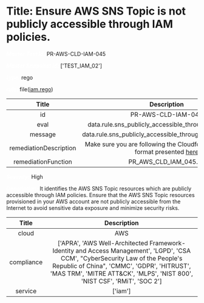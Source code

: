 



# Title: Ensure AWS SNS Topic is not publicly accessible through IAM policies.


***<font color="white">Master Test Id:</font>*** PR-AWS-CLD-IAM-045

***<font color="white">Master Snapshot Id:</font>*** ['TEST_IAM_02']

***<font color="white">type:</font>*** rego

***<font color="white">rule:</font>*** file([iam.rego])  
  
  
  
  

|Title|Description|
| :---: | :---: |
|id|PR-AWS-CLD-IAM-045|
|eval|data.rule.sns_publicly_accessible_through_iam_policies|
|message|data.rule.sns_publicly_accessible_through_iam_policies_err|
|remediationDescription|Make sure you are following the Cloudformation template format presented <a href='https://boto3.amazonaws.com/v1/documentation/api/latest/reference/services/iam.html#IAM.Client.get_role' target='_blank'>here</a>|
|remediationFunction|PR_AWS_CLD_IAM_045.py|


***<font color="white">Severity:</font>*** High

***<font color="white">Description:</font>*** It identifies the AWS SNS Topic resources which are publicly accessible through IAM policies. Ensure that the AWS SNS Topic resources provisioned in your AWS account are not publicly accessible from the Internet to avoid sensitive data exposure and minimize security risks.  
  
  

|Title|Description|
| :---: | :---: |
|cloud|AWS|
|compliance|['APRA', 'AWS Well-Architected Framework-Identity and Access Management', 'LGPD', 'CSA CCM', "CyberSecurity Law of the People's Republic of China", 'CMMC', 'GDPR', 'HITRUST', 'MAS TRM', 'MITRE ATT&CK', 'MLPS', 'NIST 800', 'NIST CSF', 'RMiT', 'SOC 2']|
|service|['iam']|



[iam.rego]: https://github.com/prancer-io/prancer-compliance-test/tree/master/aws/cloud/iam.rego
